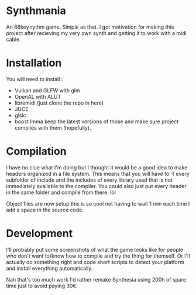 # Synthmania
An 88key rythm game. Simple as that.
I got motivation for making this project after recieving my very own synth and getting it to work with a midi cable.


# Installation
You will need to install :
- Vulkan and GLFW with glm
- OpenAL with ALUT
- libremidi (just clone the repo in here)
- JUCE
- glslc
- boost
Imma keep the latest versions of those and make sure project compiles with them (hopefully).

# Compilation
I have no clue what I'm doing but I thought it would be a good idea to make headers organized in a file system.
This means that you will have to -I every subfolder of include and the includes of every library used that is not immediately available to the compiler. You could also just put every header in the same folder and compile from there. lol

Object files are now setup this is so cool not having to wait 1 min each time I add a space in the source code.

# Development
I'll probably put some screenshots of what the game looks like for people who don't want to/know how to compile and try the thing for themself. Or I'll actually do something right and code short scripts to detect your platform and install everything automatically.

Nah that's too much work I'd rather remake Synthesia using 200h of spare time just to avoid paying 30€.